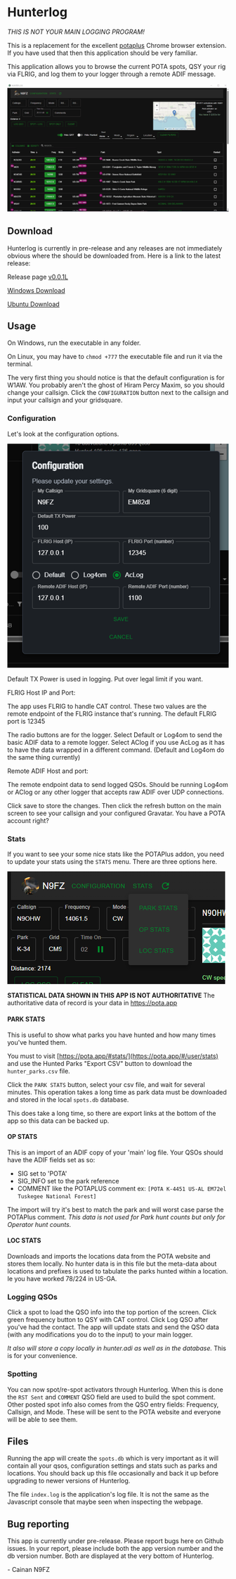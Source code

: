 # Hunterlog

*THIS IS NOT YOUR MAIN LOGGING PROGRAM!*

This is a replacement for the excellent [potaplus](https://dwestbrook.net/projects/potaplus/) Chrome browser extension. If you have used that then this application
should be very familiar.

This application allows you to browse the current POTA spots, QSY your rig via
FLRIG, and log them to your logger through a remote ADIF message.

![Demo of the goods](docs/img/demo.gif)

## Download

Hunterlog is currently in pre-release and any releases are not immediately obvious
where the should be downloaded from. Here is a link to the latest release:

Release page [v0.0.1L](https://github.com/cwhelchel/hunterlog/releases/tag/v0.0.1l)

[Windows Download](https://github.com/cwhelchel/hunterlog/releases/download/v0.0.1l/hunterlog_0.0.1L.zip)

[Ubuntu Download](https://github.com/cwhelchel/hunterlog/releases/download/v0.0.1l/hunterlog-ubuntu_0.0.1L.zip)


## Usage

On Windows, run the executable in any folder. 

On Linux, you may have to `chmod +777` the executable file and run it via the terminal.

The very first thing you should notice is that the default configuration is for 
W1AW. You probably aren't the ghost of Hiram Percy Maxim, so you should change
your callsign. Click the `CONFIGURATION` button next to the callsign and input
your callsign and your gridsquare. 


### Configuration

Let's look at the configuration options.

![Configuration options](docs/img/config.png)

Default TX Power is used in logging. Put over legal limit if you want.

FLRIG Host IP and Port:

The app uses FLRIG to handle CAT control. These two values are the remote 
endpoint of the FLRIG instance that's running. The default FLRIG port is 12345

The radio buttons are for the logger. Select Default or Log4om to send the basic
ADIF data to a remote logger. Select AClog if you use AcLog as it has to have
the data wrapped in a different command. (Default and Log4om do the same thing currently)

Remote ADIF Host and port:

The remote endpoint data to send logged QSOs. Should be running Log4om or AClog
or any other logger that accepts raw ADIF over UDP connections.

Click save to store the changes. Then click the refresh button on the main 
screen to see your callsign and your configured Gravatar. You have a POTA 
account right?

### Stats

If you want to see your some nice stats like the POTAPlus addon, you need to
update your stats using the `STATS` menu. There are three options here.

![Stat Menu Buttons](docs/img/stats.png)

**STATISTICAL DATA SHOWN IN THIS APP IS NOT AUTHORITATIVE** The authoritative data
of record is your data in https://pota.app

#### PARK STATS
This is useful to show what parks you have hunted and how many times you've hunted
them.

You must to visit [https://pota.app/#stats/](https://pota.app/#/user/stats) and use the Hunted Parks "Export CSV" button to download the `hunter_parks.csv` file.

Click the `PARK STATS` button, select your csv file, and wait for several minutes.
This operation takes a long time as park data must be downloaded and stored in 
the local `spots.db` database.

This does take a long time, so there are export links at the bottom of the app
so this data can be backed up.

#### OP STATS
This is an import of an ADIF copy of your 'main' log file. Your QSOs should have 
the ADIF fields set as so:
- SIG set to 'POTA'
- SIG_INFO set to the park reference
- COMMENT like the POTAPLUS comment ex: `[POTA K-4451 US-AL EM72el Tuskegee National Forest]`

The import will try it's best to match the park and will worst case parse the POTAPlus
comment. *This data is not used for Park hunt counts but only for Operator hunt counts.*

#### LOC STATS
Downloads and imports the locations data from the POTA website and stores them
locally. No hunter data is in this file but the meta-data about locations and 
prefixes is used to tabulate the parks hunted within a location. Ie you have 
worked 78/224 in US-GA.

### Logging QSOs

Click a spot to load the QSO info into the top portion of the screen. Click green frequency button to QSY with CAT control. Click Log QSO after you've had the contact. The app will update stats and send the QSO data (with any modifications you do to the input) to your main logger. 

*It also will store a copy locally in hunter.adi as well as in the database.* This
is for your convenience.

### Spotting

You can now spot/re-spot activators through Hunterlog. When this is done the 
`RST Sent` and `COMMENT` QSO field are used to build the spot comment. Other
posted spot info also comes from the QSO entry fields: Frequency, Callsign, and Mode.
These will be sent to the POTA website and everyone will be able to see them.

## Files

Running the app will create the `spots.db` which is very important as it will 
contain all your qsos, configuration settings and stats such as parks and 
locations. You should back up this file occasionally and back it up before upgrading
to newer versions of Hunterlog.

The file `index.log` is the application's log file. It is not the same as the 
Javascript console that maybe seen when inspecting the webpage.


## Bug reporting

This app is currently under pre-release. Please report bugs here on Github 
issues. In your report, please include both the app version number and the db
version number. Both are displayed at the very bottom of Hunterlog.


\- Cainan N9FZ